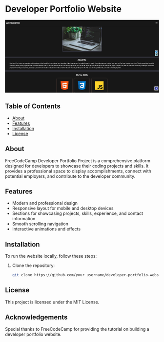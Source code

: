 # Developer Portfolio Website

![alt text](assets/images/PortfolioWebsite.png)

## Table of Contents

- [About](#about)
- [Features](#features)
- [Installation](#installation)
- [License](#license)

## About

FreeCodeCamp Developer Portfolio Project is a comprehensive platform designed for developers to showcase their coding projects and skills. It provides a professional space to display accomplishments, connect with potential employers, and contribute to the developer community.

## Features

- Modern and professional design
- Responsive layout for mobile and desktop devices
- Sections for showcasing projects, skills, experience, and contact information
- Smooth scrolling navigation
- Interactive animations and effects

## Installation

To run the website locally, follow these steps:

1. Clone the repository:

   ```bash
   git clone https://github.com/your_username/developer-portfolio-website.git

## License

This project is licensed under the MIT License.

## Acknowledgements

Special thanks to FreeCodeCamp for providing the tutorial on building a developer portfolio website.
